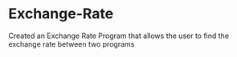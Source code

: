 # Exchange-Rate
Created an Exchange Rate Program that allows the user to find the exchange rate between two programs
